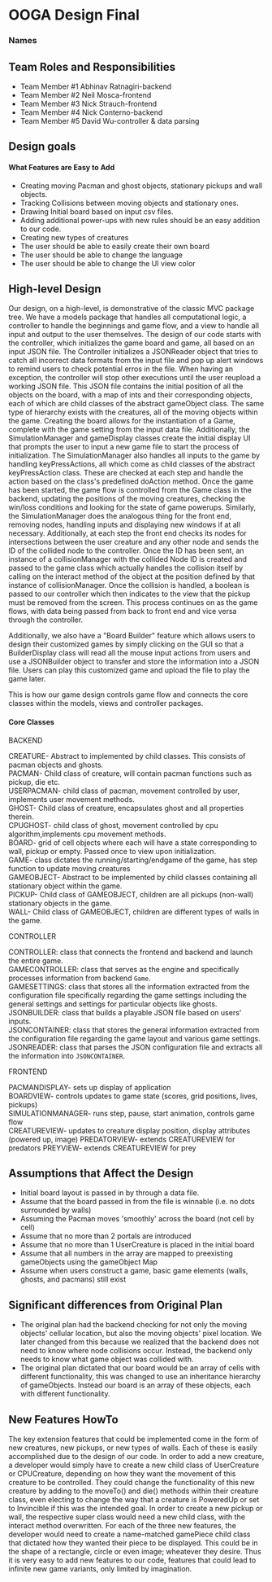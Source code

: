 # OOGA Design Final
### Names

## Team Roles and Responsibilities

 * Team Member #1
    Abhinav Ratnagiri-backend
 * Team Member #2
    Neil Mosca-frontend
 * Team Member #3
    Nick Strauch-frontend
 * Team Member #4
    Nick Conterno-backend
 * Team Member #5
    David Wu-controller & data parsing

## Design goals

#### What Features are Easy to Add

* Creating moving Pacman and ghost objects, stationary pickups and wall objects. 
* Tracking Collisions between moving objects and stationary ones. 
* Drawing Initial board based on input csv files. 
* Adding additional power-ups with new rules should be an easy addition to our code.
* Creating new types of creatures
* The user should be able to easily create their own board
* The user should be able to change the language
* The user should be able to change the UI view color 

## High-level Design

Our design, on a high-level, is demonstrative of the classic MVC package tree. We have a models package that handles all computational logic, a controller to handle
the beginnings and game flow, and a view to handle all input and output to the user themselves. The design of our code starts with the controller, which initializes
the game board and game, all based on an input JSON file. The Controller initializes
a JSONReader object that tries to catch all incorrect data formats from the input file 
and pop up alert windows to remind users to check potential erros in the file. When having an exception, the controller will stop other executions until the user reupload 
a working JSON file. This JSON file contains the initial position of all the objects on the board, with a map of ints and their 
corresponding objects, each of which are child classes of the abstract gameObject class. The same type of hierarchy exists with the creatures, all of the moving objects 
within the game. Creating the board allows for the instantiation of a Game, complete with the game setting from the input data file. Additionally, the SimulationManager
and gameDisplay classes create the initial display UI that prompts the user to input a new game file to start the process of initialization. The SimulationManager also handles
all inputs to the game by handling keyPressActions, all which come as child classes of the abstract keyPressAction class. These are checked at each step and handle the action based
on the class's predefined doAction method. Once the game has been started, the game flow is controlled from the Game class in the backend, updating the positions of the moving creatures, checking the win/loss conditions and looking for the state of game
powerups. Similarly, the SimulationManager does the analogous thing for the front end, removing nodes, handling inputs and displaying new windows if at all necessary. 
Additionally, at each step the front end checks its nodes for intersections between the user creature and any other node and sends the ID of the collided node to the controller.
Once the ID has been sent, an instance of a collisionManager with the collided Node ID is created and passed to the game class which actually handles the collision itself by calling on the
interact method of the object at the position defined by that instance of collisionManager. Once the collision is handled, a boolean is passed to our controller
which then indicates to the view that the pickup must be removed from the screen. This process continues on as the game flows, with data being passed from back to front end and vice versa
through the controller. 

Additionally, we also have a "Board Builder" feature which 
allows users to design their customized games by simply clicking on the GUI so that 
a BuilderDisplay class will read all the mouse input actions from users and use a JSONBuilder object
to transfer and store the information into a JSON file. Users can play this customized game and upload the file to play the game later. 

This is how our game design controls game flow and connects the core classes within the models, views and controller packages.

#### Core Classes

BACKEND

CREATURE- Abstract to implemented by child classes. This consists of pacman objects and ghosts. \
PACMAN- Child class of creature, will contain pacman functions such as pickup, die etc.\
USERPACMAN- child class of pacman, movement controlled by user, implements user movement methods.\
GHOST- Child class of creature, encapsulates ghost and all properties therein.\
CPUGHOST- child class of ghost, movement controlled by cpu algorithm,implements cpu movement methods.\
BOARD- grid of cell objects where each will have a state corresponding to wall, pickup or empty. Passed once to view upon initialization.\
GAME- class dictates the running/starting/endgame of the game, has step function to update moving creatures\
GAMEOBJECT- Abstract to be implemented by child classes containing all stationary object within the game.\
PICKUP- Child class of GAMEOBJECT, children are all pickups (non-wall) stationary objects in the game.\
WALL- Child class of GAMEOBJECT, children are different types of walls in the game.

CONTROLLER

CONTROLLER: class that connects the frontend and backend and launch the entire game.\
GAMECONTROLLER: class that serves as the engine and specifically processes information from backend `Game`.\
GAMESETTINGS: class that stores all the information extracted from the configuration file specifically regarding the game 
settings including the general settings and settings for particular objects like ghosts.\
JSONBUILDER: class that builds a playable JSON file based on users' inputs.\
JSONCONTAINER: class that stores the general information extracted from the configuration file regarding the game layout and various game settings.\
JSONREADER: class that parses the JSON configuration file and extracts all the information into `JSONCONTAINER`.

FRONTEND

PACMANDISPLAY- sets up display of application\
BOARDVIEW- controls updates to game state (scores, grid positions, lives, pickups)\
SIMULATIONMANAGER- runs step, pause, start animation, controls game flow\
CREATUREVIEW- updates to creature display position, display attributes (powered up, image)
PREDATORVIEW- extends CREATUREVIEW for predators
PREYVIEW- extends CREATUREVIEW for prey


## Assumptions that Affect the Design
  * Initial board layout is passed in by through a data file.
  * Assume that the board passed in from the file is winnable (i.e. no dots surrounded by walls)
  * Assuming the Pacman moves 'smoothly' across the board (not cell by cell)
  * Assume that no more than 2 portals are introduced
  * Assume that no more than 1 UserCreature is placed in the initial board
  * Assume that all numbers in the array are mapped to preexisting gameObjects using the gameObject Map
  * Assume when users construct a game, basic game elements (walls, ghosts, and pacmans) still exist 

## Significant differences from Original Plan
  * The original plan had the backend checking for not only the moving objects' cellular location, but also the moving objects' pixel location. We later changed from this because we realized that the backend does not need to know where 
node collisions occur. Instead, the backend only needs to know what game object was collided with.
  * The original plan dictated that our board would be an array of cells with different functionality,
   this was changed to use an inheritance hierarchy of gameObjects. Instead our board is an array of these 
   objects, each with different functionality. 

## New Features HowTo
   The key extension features that could be implemented come in the form of new creatures, new pickups, or new types of walls. Each of these is easily accomplished due to the design of our code. In order to add a new creature, a developer would simply have to create a new child class of UserCreature or CPUCreature, depending on how they want the movement of this creature to be controlled. They could change the functionality of this new creature by adding to the moveTo() and die() methods within their creature class,
   even electing to change the way that a creature is PoweredUp or set to Invincible if this was the intended goal. In order to create a new pickup or wall, the respective super class would need a new child class, with the interact method overwritten. For each of the three new features, the developer would need to create a name-matched gamePiece child class that dictated how they wanted their piece to be displayed. This could be in the shape of a rectangle, circle or even image; wheatever they desire. Thus it is very easy to add new features to our code, features that could lead to infinite new game variants, only limited by imagination. 

 




